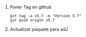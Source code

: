 
1. Poner Tag en github

	```
	git tag -a v5.7 -m "Version 5.7"
	git push origin v5.7
	```

2. Actualizar paquete para adJ

